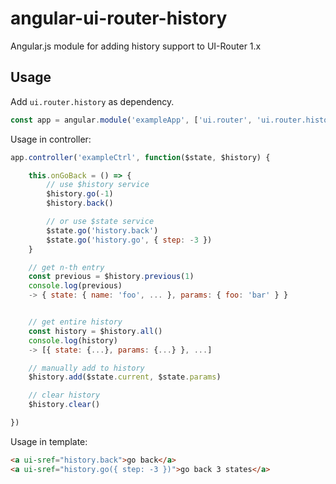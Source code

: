 # angular-ui-router-history

Angular.js module for adding history support to UI-Router 1.x

## Usage

Add `ui.router.history` as dependency.
```javascript
const app = angular.module('exampleApp', ['ui.router', 'ui.router.history'])

```

Usage in controller:
```javascript
app.controller('exampleCtrl', function($state, $history) {

	this.onGoBack = () => {
		// use $history service
		$history.go(-1)
		$history.back()

		// or use $state service
		$state.go('history.back')
		$state.go('history.go', { step: -3 })
	}

	// get n-th entry
	const previous = $history.previous(1)
	console.log(previous)
	-> { state: { name: 'foo', ... }, params: { foo: 'bar' } }


	// get entire history
	const history = $history.all()
	console.log(history)
	-> [{ state: {...}, params: {...} }, ...]

	// manually add to history
	$history.add($state.current, $state.params)

	// clear history
	$history.clear()

})
```

Usage in template:
```html
<a ui-sref="history.back">go back</a>
<a ui-sref="history.go({ step: -3 })">go back 3 states</a>
```